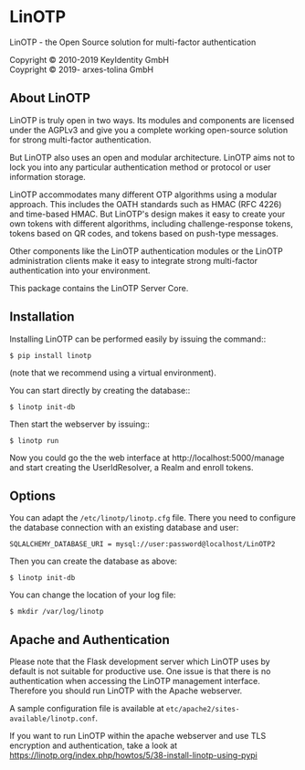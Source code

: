 # LinOTP

LinOTP - the Open Source solution for multi-factor authentication

Copyright © 2010-2019 KeyIdentity GmbH  
Coypright © 2019- arxes-tolina GmbH

## About LinOTP

LinOTP is truly open in two ways. Its modules and components are
licensed under the AGPLv3 and give you a complete working open-source
solution for strong multi-factor authentication.

But LinOTP also uses an open and modular architecture. LinOTP aims not
to lock you into any particular authentication method or protocol or
user information storage.

LinOTP accommodates many different OTP algorithms using a modular
approach. This includes the OATH standards such as HMAC (RFC 4226) and
time-based HMAC. But LinOTP's design makes it easy to create your own
tokens with different algorithms, including challenge-response tokens,
tokens based on QR codes, and tokens based on push-type messages.

Other components like the LinOTP authentication modules or the LinOTP
administration clients make it easy to integrate strong multi-factor
authentication into your environment.

This package contains the LinOTP Server Core.

## Installation

Installing LinOTP can be performed easily by issuing the command::
```terminal
$ pip install linotp
```
(note that we recommend using a virtual environment).

You can start directly by creating the database::
```terminal
$ linotp init-db
```
Then start the webserver by issuing::
```terminal
$ linotp run
```
Now you could go the the web interface at http://localhost:5000/manage
and start creating the UserIdResolver, a Realm and enroll tokens.

## Options

You can adapt the `/etc/linotp/linotp.cfg` file. There you need to
configure the database connection with an existing database and user:

    SQLALCHEMY_DATABASE_URI = mysql://user:password@localhost/LinOTP2

Then you can create the database as above:
```terminal
$ linotp init-db
```
You can change the location of your log file:
```terminal
$ mkdir /var/log/linotp
```

## Apache and Authentication

Please note that the Flask development server which LinOTP uses by
default is not suitable for productive use. One issue is that there is
no authentication when accessing the LinOTP management interface.
Therefore you should run LinOTP with the Apache webserver.

A sample configuration file is available at `etc/apache2/sites-available/linotp.conf`.

If you want to run LinOTP within the apache webserver and use TLS
encryption and authentication, take a look at
https://linotp.org/index.php/howtos/5/38-install-linotp-using-pypi
